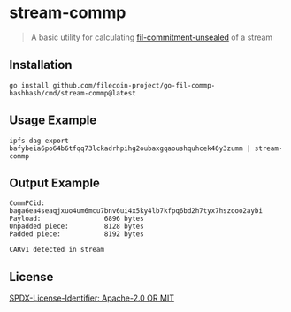 stream-commp
=======================

> A basic utility for calculating [fil-commitment-unsealed](https://github.com/multiformats/multicodec/blob/master/table.csv#L454) of a stream

## Installation

```
go install github.com/filecoin-project/go-fil-commp-hashhash/cmd/stream-commp@latest
```

## Usage Example

```
ipfs dag export bafybeia6po64b6tfqq73lckadrhpihg2oubaxgqaoushquhcek46y3zumm | stream-commp
```

## Output Example

```
CommPCid: baga6ea4seaqjxuo4um6mcu7bnv6ui4x5ky4lb7kfpq6bd2h7tyx7hszooo2aybi
Payload:                6896 bytes
Unpadded piece:         8128 bytes
Padded piece:           8192 bytes

CARv1 detected in stream
```

## License
[SPDX-License-Identifier: Apache-2.0 OR MIT](../../LICENSE.md)
